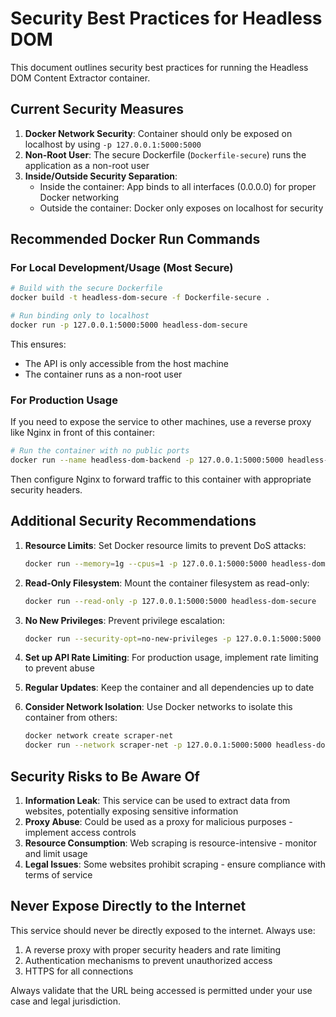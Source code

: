 # Security Best Practices for Headless DOM

This document outlines security best practices for running the Headless DOM Content Extractor container.

## Current Security Measures

1. **Docker Network Security**: Container should only be exposed on localhost by using `-p 127.0.0.1:5000:5000`
2. **Non-Root User**: The secure Dockerfile (`Dockerfile-secure`) runs the application as a non-root user
3. **Inside/Outside Security Separation**: 
   - Inside the container: App binds to all interfaces (0.0.0.0) for proper Docker networking
   - Outside the container: Docker only exposes on localhost for security

## Recommended Docker Run Commands

### For Local Development/Usage (Most Secure)

```bash
# Build with the secure Dockerfile
docker build -t headless-dom-secure -f Dockerfile-secure .

# Run binding only to localhost
docker run -p 127.0.0.1:5000:5000 headless-dom-secure
```

This ensures:
- The API is only accessible from the host machine
- The container runs as a non-root user

### For Production Usage

If you need to expose the service to other machines, use a reverse proxy like Nginx in front of this container:

```bash
# Run the container with no public ports
docker run --name headless-dom-backend -p 127.0.0.1:5000:5000 headless-dom-secure
```

Then configure Nginx to forward traffic to this container with appropriate security headers.

## Additional Security Recommendations

1. **Resource Limits**: Set Docker resource limits to prevent DoS attacks:
   ```bash
   docker run --memory=1g --cpus=1 -p 127.0.0.1:5000:5000 headless-dom-secure
   ```

2. **Read-Only Filesystem**: Mount the container filesystem as read-only:
   ```bash
   docker run --read-only -p 127.0.0.1:5000:5000 headless-dom-secure
   ```

3. **No New Privileges**: Prevent privilege escalation:
   ```bash
   docker run --security-opt=no-new-privileges -p 127.0.0.1:5000:5000 headless-dom-secure
   ```

4. **Set up API Rate Limiting**: For production usage, implement rate limiting to prevent abuse

5. **Regular Updates**: Keep the container and all dependencies up to date

6. **Consider Network Isolation**: Use Docker networks to isolate this container from others:
   ```bash
   docker network create scraper-net
   docker run --network scraper-net -p 127.0.0.1:5000:5000 headless-dom-secure
   ```

## Security Risks to Be Aware Of

1. **Information Leak**: This service can be used to extract data from websites, potentially exposing sensitive information
2. **Proxy Abuse**: Could be used as a proxy for malicious purposes - implement access controls
3. **Resource Consumption**: Web scraping is resource-intensive - monitor and limit usage
4. **Legal Issues**: Some websites prohibit scraping - ensure compliance with terms of service

## Never Expose Directly to the Internet

This service should never be directly exposed to the internet. Always use:
1. A reverse proxy with proper security headers and rate limiting
2. Authentication mechanisms to prevent unauthorized access
3. HTTPS for all connections

Always validate that the URL being accessed is permitted under your use case and legal jurisdiction. 